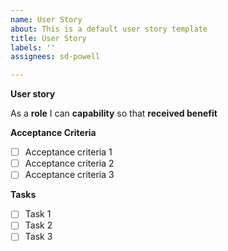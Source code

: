 ```yaml
---
name: User Story
about: This is a default user story template
title: User Story
labels: ''
assignees: sd-powell

---
```


**User story**

As a **role** I can **capability** so that **received benefit**

**Acceptance Criteria**

- [ ] Acceptance criteria 1
- [ ] Acceptance criteria 2
- [ ] Acceptance criteria 3

**Tasks**

- [ ] Task 1
- [ ] Task 2
- [ ] Task 3
